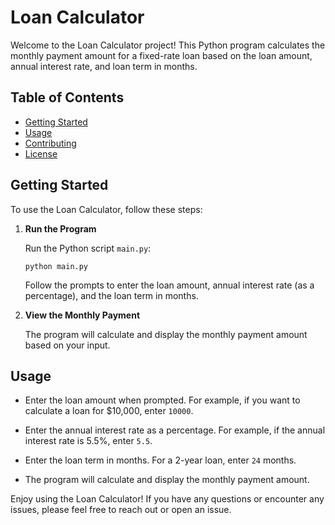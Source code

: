# Loan Calculator

Welcome to the Loan Calculator project! This Python program calculates the monthly payment amount for a fixed-rate loan based on the loan amount, annual interest rate, and loan term in months.

## Table of Contents

- [Getting Started](#getting-started)
- [Usage](#usage)
- [Contributing](#contributing)
- [License](#license)

## Getting Started

To use the Loan Calculator, follow these steps:
1. **Run the Program**

   Run the Python script `main.py`:

   ```
   python main.py
   ```

   Follow the prompts to enter the loan amount, annual interest rate (as a percentage), and the loan term in months.

3. **View the Monthly Payment**

   The program will calculate and display the monthly payment amount based on your input.

## Usage

- Enter the loan amount when prompted. For example, if you want to calculate a loan for $10,000, enter `10000`.

- Enter the annual interest rate as a percentage. For example, if the annual interest rate is 5.5%, enter `5.5`.

- Enter the loan term in months. For a 2-year loan, enter `24` months.

- The program will calculate and display the monthly payment amount.

Enjoy using the Loan Calculator! If you have any questions or encounter any issues, please feel free to reach out or open an issue.